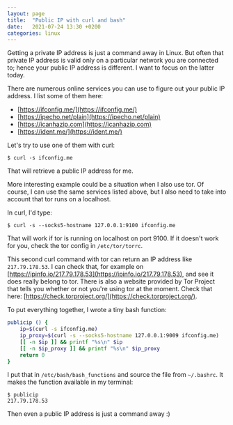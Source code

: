```yaml
---
layout: page
title:  "Public IP with curl and bash"
date:   2021-07-24 13:30 +0200
categories: linux
---
```


Getting a private IP address is just a command away in Linux. But often that private IP address is valid only on a particular network you are connected to; hence your public IP address is different. I want to focus on the latter today.

There are numerous online services you can use to figure out your public IP address. I list some of them here:

- [https://ifconfig.me/](https://ifconfig.me/)
- [https://ipecho.net/plain](https://ipecho.net/plain)
- [https://icanhazip.com](https://icanhazip.com)
- [https://ident.me/](https://ident.me/)

Let's try to use one of them with curl:

```
$ curl -s ifconfig.me
```

That will retrieve a public IP address for me.

More interesting example could be a situation when I also use tor. Of course, I can use the same services listed above, but I also need to take into account that tor runs on a localhost.

In curl, I'd type:

```
$ curl -s --socks5-hostname 127.0.0.1:9100 ifconfig.me
```

That will work if tor is running on localhost on port 9100. If it doesn't work for you, check the tor config in `/etc/tor/torrc`.

This second curl command with tor can return an IP address like `217.79.178.53`. I can check that, for example on [https://ipinfo.io/217.79.178.53](https://ipinfo.io/217.79.178.53), and see it does really belong to tor. There is also a website provided by Tor Project that tells you whether or not you're using tor at the moment. Check that here: [https://check.torproject.org/](https://check.torproject.org/).

To put everything together, I wrote a tiny bash function:

```bash
publicip () {
    ip=$(curl -s ifconfig.me)
    ip_proxy=$(curl -s --socks5-hostname 127.0.0.1:9009 ifconfig.me)
    [[ -n $ip ]] && printf "%s\n" $ip
    [[ -n $ip_proxy ]] && printf "%s\n" $ip_proxy
    return 0
}
```

I put that in `/etc/bash/bash_functions` and source the file from `~/.bashrc`. It makes the function available in my terminal:

```
$ publicip
217.79.178.53
```

Then even a public IP address is just a command away :)
